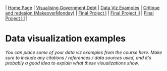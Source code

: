 | [Home Page](https://koundinya9.github.io/Koundinya-portfolio/) | [Visualising Government Debt](visualizing-government-debt.md) | [Data Viz Examples](dataviz-examples.md) | [Critique and redesign (MakeoverMonday)](critique-by-design.md) | [Final Project I](final-project-part-one.md) | [Final Project II](final-project-part-two.md) | [Final Project III](final-project-part-three.md) |

# Data visualization examples
_You can place some of your data viz examples from the course here.  Make sure to include any citations / references / data sources used, and it's probably a good idea to explain what these visualizations show._
